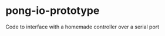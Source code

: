 pong-io-prototype
===============

Code to interface with a homemade controller over a serial port


